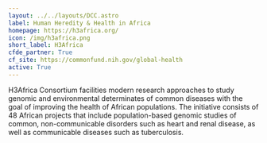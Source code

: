 ```yaml
---
layout: ../../layouts/DCC.astro
label: Human Heredity & Health in Africa
homepage: https://h3africa.org/
icon: /img/h3africa.png
short_label: H3Africa
cfde_partner: True
cf_site: https://commonfund.nih.gov/global-health
active: True
---
```

H3Africa Consortium facilities modern research approaches to study genomic and environmental determinates of common diseases with the goal of improving the health of African populations. The initiative consists of 48 African projects that include population-based genomic studies of common, non-communicable disorders such as heart and renal disease, as well as communicable diseases such as tuberculosis.